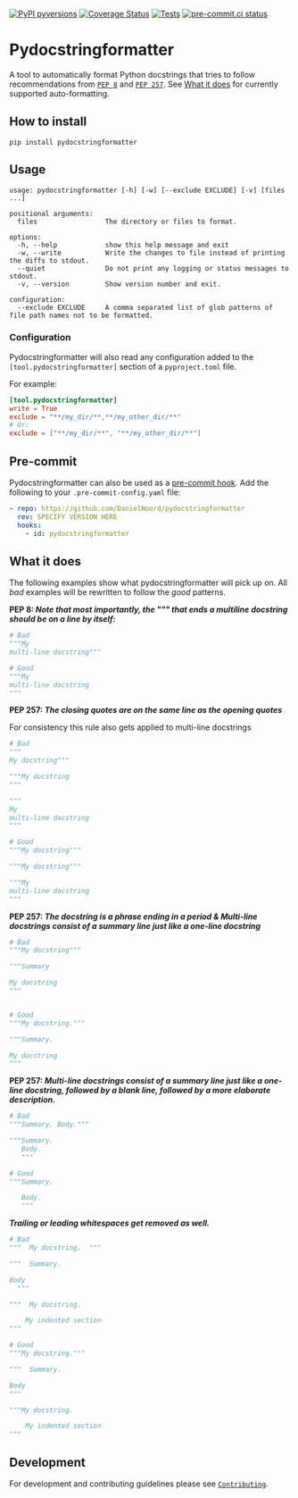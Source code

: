 [![PyPI pyversions](https://img.shields.io/pypi/pyversions/pydocstringformatter.svg)](https://pypi.python.org/pypi/pydocstringformatter/)
[![Coverage Status](https://coveralls.io/repos/github/DanielNoord/pydocstringformatter/badge.svg?branch=main)](https://coveralls.io/github/DanielNoord/pydocstringformatter?branch=main)
[![Tests](https://github.com/DanielNoord/pydocstringformatter/actions/workflows/tests.yaml/badge.svg?branch=main)](https://github.com/DanielNoord/pydocstringformatter/actions/workflows/tests.yaml)
[![pre-commit.ci status](https://results.pre-commit.ci/badge/github/DanielNoord/pydocstringformatter/main.svg)](https://results.pre-commit.ci/latest/github/DanielNoord/pydocstringformatter/main)

# Pydocstringformatter

A tool to automatically format Python docstrings that tries to follow recommendations
from [`PEP 8`](https://www.python.org/dev/peps/pep-0008/) and
[`PEP 257`](https://www.python.org/dev/peps/pep-0257/). See
[What it does](#what-it-does) for currently supported auto-formatting.

## How to install

```shell
pip install pydocstringformatter
```

## Usage

```shell
usage: pydocstringformatter [-h] [-w] [--exclude EXCLUDE] [-v] [files ...]

positional arguments:
  files                 The directory or files to format.

options:
  -h, --help            show this help message and exit
  -w, --write           Write the changes to file instead of printing the diffs to stdout.
  --quiet               Do not print any logging or status messages to stdout.
  -v, --version         Show version number and exit.

configuration:
  --exclude EXCLUDE     A comma separated list of glob patterns of file path names not to be formatted.
```

### Configuration

Pydocstringformatter will also read any configuration added to the
`[tool.pydocstringformatter]` section of a `pyproject.toml` file.

For example:

```toml
[tool.pydocstringformatter]
write = True
exclude = "**/my_dir/**,**/my_other_dir/**"
# Or:
exclude = ["**/my_dir/**", "**/my_other_dir/**"]
```

## Pre-commit

Pydocstringformatter can also be used as a [pre-commit hook](https://pre-commit.com).
Add the following to your `.pre-commit-config.yaml` file:

```yaml
- repo: https://github.com/DanielNoord/pydocstringformatter
  rev: SPECIFY VERSION HERE
  hooks:
    - id: pydocstringformatter
```

## What it does

The following examples show what pydocstringformatter will pick up on. All _bad_
examples will be rewritten to follow the _good_ patterns.

**PEP 8: _Note that most importantly, the """ that ends a multiline docstring should be
on a line by itself:_**

```python
# Bad
"""My
multi-line docstring"""

# Good
"""My
multi-line docstring
"""
```

**PEP 257: _The closing quotes are on the same line as the opening quotes_**

For consistency this rule also gets applied to multi-line docstrings

```python
# Bad
"""
My docstring"""

"""My docstring
"""

"""
My
multi-line docstring
"""

# Good
"""My docstring"""

"""My docstring"""

"""My
multi-line docstring
"""
```

**PEP 257: _The docstring is a phrase ending in a period & Multi-line docstrings consist
of a summary line just like a one-line docstring_**

```python
# Bad
"""My docstring"""

"""Summary

My docstring
"""


# Good
"""My docstring."""

"""Summary.

My docstring
"""
```

**PEP 257: _Multi-line docstrings consist of a summary line just like a one-line
docstring, followed by a blank line, followed by a more elaborate description._**

```python
# Bad
"""Summary. Body."""

"""Summary.
   Body.
   """

# Good
"""Summary.

   Body.
   """
```

**_Trailing or leading whitespaces get removed as well._**

```python
# Bad
"""  My docstring.  """

"""  Summary.

Body
  """

"""  My docstring.

    My indented section
"""

# Good
"""My docstring."""

"""  Summary.

Body
"""

"""My docstring.

    My indented section
"""
```

## Development

For development and contributing guidelines please see
[`Contributing`](https://github.com/DanielNoord/pydocstringformatter/blob/main/.github/CONTRIBUTING.md).
